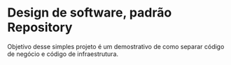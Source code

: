# Design de software, padrão Repository
Objetivo desse simples projeto é um demostrativo de como separar código de negócio e código de infraestrutura.
